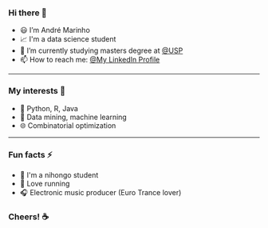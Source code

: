 ### Hi there 👋

- 😃 I’m André Marinho
- 📈 I'm a data science student
- 📖 I’m currently studying masters degree at [@USP](https://www5.usp.br)
- 📫 How to reach me: [@My LinkedIn Profile](https://www.linkedin.com/in/andré-batemarchi/)

---

### My interests 💭
- 🐍 Python, R, Java
- 🧠 Data mining, machine learning
- 🌐 Combinatorial optimization

---

### Fun facts ⚡
- 🍜 I'm a nihongo student
- 🏃 Love running
- 🎧 Electronic music producer (Euro Trance lover) 

### Cheers! ☕

<!--
**Andygrammer/Andygrammer** is a ✨ _special_ ✨ repository because its `README.md` (this file) appears on your GitHub profile.
